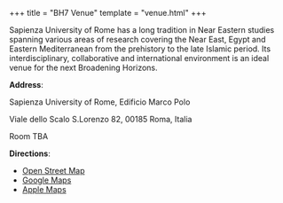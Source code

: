 +++
title = "BH7 Venue"
template = "venue.html"
+++

Sapienza University of Rome has a long tradition in Near Eastern studies spanning various areas of research covering the Near East, Egypt and Eastern Mediterranean from the prehistory to the late Islamic period. Its interdisciplinary, collaborative and international environment is an ideal venue for the next Broadening Horizons.

**Address**:

Sapienza University of Rome, Edificio Marco Polo 

Viale dello Scalo S.Lorenzo 82, 00185 Roma, Italia

Room TBA

**Directions**:
- [Open Street Map](https://www.openstreetmap.org/directions?from=&to=41.89652%2C12.52117)
- [Google Maps](https://www.google.com/maps/dir//Edificio+Marco+Polo,+Viale+dello+Scalo+S.+Lorenzo,+82,+00159+Roma+RM/@41.8964135,12.5183724,17z/data=!4m8!4m7!1m0!1m5!1m1!1s0x132f6185205c9bfd:0x773e8360f9a9e5e!2m2!1d12.5209409!2d41.8964269?entry=ttu)
- [Apple Maps](https://maps.apple.com/?address=Viale%20dello%20Scalo%20S.Lorenzo%2082%0A00185%20Roma%0AItalia&auid=8586145829633442517&ll=41.896416,12.520809&lsp=9902&q=Edificio%20Marco%20Polo)

